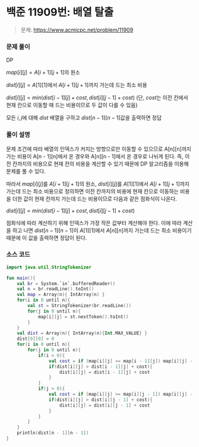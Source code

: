 # 백준 11909번: 배열 탈출

> 문제: https://www.acmicpc.net/problem/11909

### 문제 풀이

DP

$map[i][j] = A[i + 1][j + 1]$의 원소

$dist[i][j] = A[1][1]$에서 $A[i + 1][j + 1]$까지 가는데 드는 최소 비용

$dist[i][j] = min(dist[i - 1][j] + cost, dist[i][j - 1] + cost)$ $($단, $cost$는 이전 칸에서 현재 칸으로 이동할 때 드는 비용이므로 두 값이 다를 수 있음$)$

모든 $i, j$에 대해 $dist$ 배열을 구하고 $dist[n - 1][n - 1]$값을 출력하면 정답

### 풀이 설명

문제 조건에 따라 배열의 인덱스가 커지는 방향으로만 이동할 수 있으므로 A[n][n]까지 가는 비용이 A[n - 1][n]에서 온 경우와 A[n][n - 1]에서 온 경우로 나뉘게 된다. 즉, 이전 칸까지의 비용으로 현재 칸의 비용을 계산할 수 있기 때문에 DP 알고리즘을 이용해 문제를 풀 수 있다.

따라서 $map[i][j]$를 $A[i + 1][j + 1]$의 원소, $dist[i][j]$를 $A[1][1]$에서 $A[i + 1][j + 1]$까지 가는데 드는 최소 비용으로 정의하면 이전 칸까지의 비용에 현재 칸으로 이동하는 비용을 더한 값이 현재 칸까지 가는데 드는 비용이므로 다음과 같은 점화식이 나온다.

$dist[i][j] = min(dist[i - 1][j] + cost, dist[i][j - 1] + cost)$

점화식에 따라 계산하기 위해 인덱스가 가장 작은 값부터 계산해야 한다. 이에 따라 계산을 하고 나면 $dist[n - 1][n - 1]$이 $A[1][1]$에서 $A[n][n]$까지 가는데 드는 최소 비용이기 때문에 이 값을 출력하면 정답이 된다.

### 소스 코드
```kotlin
import java.util.StringTokenizer

fun main(){
    val br = System.`in`.bufferedReader()
    val n = br.readLine().toInt()
    val map = Array(n){ IntArray(n) }
    for(i in 0 until n){
        val st = StringTokenizer(br.readLine())
        for(j in 0 until n){
            map[i][j] = st.nextToken().toInt()
        }
    }
    val dist = Array(n){ IntArray(n){Int.MAX_VALUE} }
    dist[0][0] = 0
    for(i in 0 until n){
        for(j in 0 until n){
            if(i > 0){
                val cost = if (map[i][j] >= map[i - 1][j]) map[i][j] - map[i - 1][j] + 1 else 0
                if(dist[i][j] > dist[i - 1][j] + cost){
                    dist[i][j] = dist[i - 1][j] + cost
                }
            }
            if(j > 0){
                val cost = if (map[i][j] >= map[i][j - 1]) map[i][j] - map[i][j - 1] + 1 else 0
                if(dist[i][j] > dist[i][j - 1] + cost){
                    dist[i][j] = dist[i][j - 1] + cost
                }
            }
        }
    }
    println(dist[n - 1][n - 1])
}
```